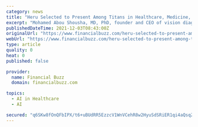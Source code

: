 ```yaml
---
category: news
title: "Heru Selected to Present Among Titans in Healthcare, Medicine, Science and Business at the 10th Annual Forbes Healthcare Summit"
excerpt: "Mohamed Abou Shousha, MD, PhD, founder and CEO of vision diagnostics and augmentation leader Heru Inc., is among the titans in the industry that have been hand-selected to present virtually this afternoon at the 10 th Annual Forbes Healthcare Summit: “Breakthrough Solutions for the Next Decade."
publishedDateTime: 2021-12-03T08:43:00Z
originalUrl: "https://www.financialbuzz.com/heru-selected-to-present-among-titans-in-healthcare-medicine-science-and-business-at-the-10th-annual-forbes-healthcare-summit/"
webUrl: "https://www.financialbuzz.com/heru-selected-to-present-among-titans-in-healthcare-medicine-science-and-business-at-the-10th-annual-forbes-healthcare-summit/"
type: article
quality: 0
heat: 0
published: false

provider:
  name: Financial Buzz
  domain: financialbuzz.com

topics:
  - AI in Healthcare
  - AI

secured: "q6SKw8fOnQFbIPX/t6+uBUdRR5EzzcV1WnVCehR8w2HyuSdSRiER1qi4aQsqZFF+cZDb5OcS1ZasYJc+1hGC+Na83BQfFf2Oi7rn7W5IqEQmdW6fxZj4kYXHjQot4NdyQG9XT4sVUsJRVkobr5w1FluFzVVSNgxfapD5mjmc/pThXJb3ql+qgunpWmbMy2zcLIAGko4Z3jLxlQtALoppcqEA+HyXC4SE8q63vLxZdFmzZ8UA7gH4/S2l1an+fGk4EuQNsuVuINVyWTUVijWgGETHmt+bSKBnosSJCxSrJhx5x2cSD9/ZE4t/fqU7hYvr/LzNDb7UIQCfusG36JaTnM+Xm6aNhW6g4JCzu+Awe/o=;HBrOQ5XEAEK27iYjpgI1+Q=="
---
```


